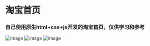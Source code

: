 
# 淘宝首页
### 自己使用原生html+css+js开发的淘宝首页，仅供学习和参考


![image](https://user-images.githubusercontent.com/42410679/109935085-2b06ac00-7d08-11eb-8595-2fa7ffe68e71.png)
![image](https://user-images.githubusercontent.com/42410679/109935095-2e019c80-7d08-11eb-8140-6a5f1bac14d1.png)
![image](https://user-images.githubusercontent.com/42410679/109935103-2fcb6000-7d08-11eb-84d8-01df3806b948.png)
